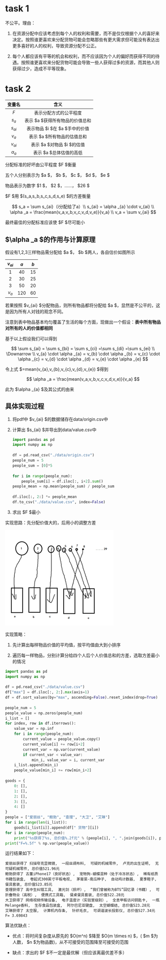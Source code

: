 # task 1

不公平。理由：

1. 在资源分配中应该考虑到每个人的权利和需要，而不是仅仅根据个人的喜好来决定。按照谁更喜欢来分配货物可能会忽略那些有更大需求但可能没有表达出更多喜好的人的权利，导致资源分配不公正。

2. 每个人都应该有平等的机会和权利，而不应该因为个人的偏好而获得不同的待遇。按照谁更喜欢来分配货物可能会导致一些人获得过多的资源，而其他人则获得过少，造成不平等现象。
   
   

# task 2

| 变量名           | 含义               |
|:-------------:|:----------------:|
| $F$           | 表示分配方式的公平程度      |
| $s_a$         | 表示 $a $获得所有物品的价值总和 |
| $s_{ai}$      | 表示物品 $i $在 $a $手中的价值 |
| $v_a$         | 表示 $a $所有物品的估值总和   |
| $v_{ai}$      | 表示 $a $对物品 $i $的估值   |
| $\alpha _{a}$ | 表示 $a $总体估值的高低     |

 分配标准的好坏由公平程度 $F $衡量

五个人分别表示为 $a $， $b $， $c $， $d $， $e $

物品表示为数字 $1 $， $2 $，......， $26 $

$F $用 $(s_a,s_b,s_c,s_d,s_e) $的方差衡量

$$
s_a = \sum s_{ai}（i分配给了a）\\
s_{ai} = \alpha _{a} \cdot v_{ai} \\
\alpha _a = \frac{mean(v_a,v_b,v_c,v_d,v_e)}{v_a} \\
v_a = \sum v_{ai}
$$

最终最佳的分配标准应该使 $F $尽可能小

## $\alpha _a $的作用与计算原理

假设有1,2,3三样物品需分配给 $a $， $b $两人，各自估价如图所示

| $v_{ai}$ | $a$ | $b$ |
|:--------:|:---:|:---:|
| 1        | 40  | 15  |
| 2        | 30  | 25  |
| 3        | 50  | 20  |
| $v_a$    | 120 | 60  |

若果按照 $v_{ai} $分配物品，则所有物品都将分配给 $a $，显然是不公平的，这是因为所有人对钱的观念不同。

注意到表中物品基本均匀覆盖了生活的每个方面，现做出一个假设：**表中所有物品对所有的人的价值都相同**

基于以上假设我们可以得到

$$
\sum s_{ai} = \sum s_{bi} = \sum s_{ci} =\sum s_{di} =\sum s_{ei} \\ \Downarrow \\
v_{a} \cdot \alpha _{a} = v_{b} \cdot \alpha _{b} = 
v_{c} \cdot \alpha _{c} = v_{d} \cdot \alpha _{d} = 
v_{e} \cdot \alpha _{e}
$$

令上式 $=mean(v_{a},v_{b},v_{c},v_{d},v_{e}) $得到

$$
\alpha _a = \frac{mean(v_a,v_b,v_c,v_d,v_e)}{v_a}
$$

此为 $\alpha _{a} $及其公式的由来

## 具体实现过程

1. 将pdf中 $v_{ai} $的数据储存在data/origin.csv中

2. 计算出 $s_{ai} $并导出到data/value.csv中
   
   ```python
   import pandas as pd
   import numpy as np
   
   df = pd.read_csv("./data/origin.csv")
   people_num = 5
   people_sum = [0]*5
   
   for i in range(people_num):
       people_sum[i] = df.iloc[:, i+2].sum()
   people_mean = np.mean(people_sum) / people_sum
   
   df.iloc[:, 2:] *= people_mean
   df.to_csv("./data/value.csv", index=False)
   ```

3. 求出 $F $最小

实现思路：先分配价值大的，后用小的调整方差

<img title="" src="./img/img01.png" alt="示意图" width="351" data-align="center">

实现策略：

1. 先计算出每样物品价值的平均值，按平均值由大到小排序

2. 遍历每一样物品，分别计算分给四个人后个人价值总和的方差，选取方差最小的情况

```python
import pandas as pd
import numpy as np

df = pd.read_csv("./data/value.csv")
df["max"] = df.iloc[:, 2:].max(axis=1)
df = df.sort_values(by="max", ascending=False).reset_index(drop=True)

people_num = 5
people_value = np.zeros(people_num)
i_list = []
for index, row in df.iterrows():
    value_var = np.inf
    for i in range(people_num):
        current_value = people_value.copy()
        current_value[i] += row[i+2]
        current_var = np.var(current_value)
        if current_var < value_var:
            min_i, value_var = i, current_var
    i_list.append(min_i)
    people_value[min_i] += row[min_i+2]

goods = {
    0: [],
    1: [],
    2: [],
    3: [],
    4: []
}
people = ["爱丽丝", "鲍勃", "查理", "大卫", "艾琳"]
for i in range(len(i_list)):
    goods[i_list[i]].append(df[" 货物"][i])
for i in range(people_num):
    print("%s获得了%s, 总价值%.2f元" % (people[i], ", ".join(goods[i]), people_value[i]))
print("F=%.5f" % np.var(people_value))
```

运行结果如下：

```
爱丽丝获得了 扫描夸克显微镜,  一段丝绸布料,  可疑的机械零件,  卢克的出生证明,  无可疑机械零件, 总价值521.96元
鲍勃获得了 古董iPhone17（良好状态）,  宠物狗-蝴蝶混种（处于冷冻状态）,  稀有纸质书籍包装盒,  卷起式300英寸平板电视,  茅膏菜-南瓜种子,  自动鸡计数器,  夏季鞋子,  餐具套装, 总价值523.85元
查理获得了 高中生纠错工具,  激光剑（损坏）,  “我们曾被称为BTS”回忆录（书籍）,  可折叠物业（高税）,  便携式工具箱,  餐桌餐具套装, 总价值522.28元
大卫获得了 网络视频传输设备,  电子温度计（实验室级别）,  全息甲板访问钥匙卡,  一瓶Melange香料,  生存食品包装盒,  阿尔巴尼亚键盘,  太空蝴蝶结, 总价值523.28元
艾琳获得了 太空服,  计算机内存条,  针织毛衣,  可调谐波长投影仪, 总价值527.34元
F= 3.69843
```

算法优缺点：

- 优点：将时间复杂度从原先的 $O(m^n) $降至 $O(m \times n) $，( $m $为人数， $n $为物品数)，从不可接受的范围降至可接受的范围

- 缺点：求出的 $F $不一定是最优解（但应该离最优差不多）
